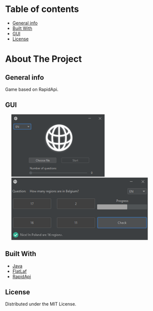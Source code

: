 # Table of contents
* [General info](#general-info)
* [Built With](#built-with)
* [GUI](#gui)
* [License](#license)

# About The Project

## General info
Game based on RapidApi.

## GUI

<p float="left">
 <img src="https://github.com/jarekkopaczewski/RapidApiQuessingGame/blob/c8ea72ec936f2ea35f3c3fa8321de6ea0601619f/geoTest.png" height="200" hspace="20"/>
 <img src="https://github.com/jarekkopaczewski/RapidApiQuessingGame/blob/c8ea72ec936f2ea35f3c3fa8321de6ea0601619f/geoTest2.png" height="200" hspace="20"/>
</p>

## Built With

* [Java](https://www.java.com/)
* [FlatLaf](https://www.formdev.com/flatlaf/)
* [RapidApi](https://rapidapi.com/hub)

## License

Distributed under the MIT License.

